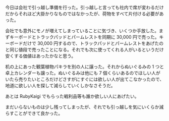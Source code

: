 今日は会社で引っ越し準備を行った。引っ越しと言っても社内で席が変わるだけだからそれほど大掛かりなものではなかったが、荷物をすべて片付ける必要があった。

会社でも意外にモノが増えてしまっていることに気づき、いくつか手放した。まずキーボードとトラックパッドとパームレストを同期に 30,000 円で売った。キーボードだけで 30,000 円するので、トラックパッドとパームレストをあげたのと同じ値段で売ったことになる。それでも次に使ってくれる人がいるというだけ安くする価値はあったかなと思う。

机の上にあった観葉植物パキラを別の人に譲った。それからぬいぐるみの 1 つと卓上カレンダーも譲った。ぬいぐるみは他にも 7 個くらいあるのでほしい人がいたら売りたいところだけどさすがにすぐには欲しい人が出てこなかったので、地道に欲しい人を探して減らしていくしかなさそうだ。

あとは RubyKaigi でもらった戦利品等も誰か欲しい人にあげたい。

まだいらないものは少し残ってしまったが、それでも引っ越しを気にいくらか減らすことができて良かった。
